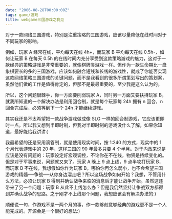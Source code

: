 ```yaml
---
date: "2006-08-28T00:00:00Z"
tags: game/游戏
title: webgame三国游戏之我见
---
```


对于一款网络三国游戏，特别是注重策略的三国游戏，应该尽量降低在线时间对于不同玩家的影响。

例如，玩家 A 经常在线，平均每天在线 4h+，而玩家 B 平均每天在线 0.5h-，如何让玩家 B 在每天 0.5h 的在线时间内充分享受到这款策略游戏的魅力，这对于一款经典的策略游戏是非常重要的，就像棋牌类游戏一样。但作为一款生命期比一盘象棋要长的多的三国游戏，应该如何融合短线和长线的游戏性，就成了你能否实现这款网络策略三国游戏的关键问题，而不是我看到的很多所谓策划写出的策划案，虽然他们做的工作是值得肯定的，但那不是最最重要的，至少我是这么认为的。

所以，这个问题很棘手，你一方面要削弱玩家 A，同时另一方面又要扶持玩家 B，就我所知道的一个解决办法是利用回合制，就是每个玩家每 24h 拥有 n 回合，n 回合完成后，必须等到下一个 24h 才能继续游戏。

其实我还是不太希望把一款战争游戏做成像 SLG 一样的回合制游戏，它应该更即时一点。所以我又想到半即时制，但我对半即时制的游戏没什么了解，如果你知道，最好能给我讲讲:)

我最希望的还是采用滴答制，就是使用现实时间，按 1:240 的方式，现实中的 1 个月代表游戏中的 20 年，这样三国的 90 年最多只要 4 个半月。对于内政来说是应该是没有问题的：玩家设定好宏观调控，不论你在不在线，物资是持续变化的。但是对于军事来说，问题就又来了。玩家 A 晚上 9 点上线，9 点半攻打玩家 B，而玩家 B 不在线，我想假如你作为玩家 B，哪怕你再怎么弱小，也不会希望三国游戏的精髓──争战──从你身边溜走吧？所以这场战争如何开始？我想，不管用什么方法，必须让玩家 B 得到并确认战争来临的消息后才能让战争开始。虽然这还带来了另一个问题：玩家 B 从此不上线怎么办？但是我仍然坚持让争战双方都得到并确认战争的思路。之于刚才不上线那个问题，我想应该会有解决办法的:)

顺便说一句，作游戏不是一两个月的事，作一款够创意够经典的游戏更不是一个人能完成的。开源会是一个很好的想法:)
